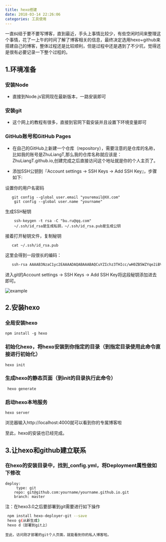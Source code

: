 ```yaml
---
title: hexo搭建
date: 2018-03-14 22:26:06
categories: 工具使用
---
```


一直纠结于要不要写博客，直到最近，手头上事情比较少，有些空闲时间来整理这个事情，花了一上午的时间了解了博客相关的信息，最终决定选用hexo+github来搭建自己的博客，整体过程还是比较顺利，但是过程中还是遇到了不少坑，觉得还是很有必要记录一下整个过程的。

## 1.环境准备
###  安装Node
  * 直接到Node.js官网现在最新版本，一路安装即可
  
### 安装git
  * 这个网上的教程有很多，直接到官网下载安装并且设置下环境变量即可
  
### GitHub账号和GitHub Pages
  * 在自己的GitHub上新建一个仓库（repository），需要注意的是仓库的名称，比如我的账号是ZhuLiangT,那么我的仓库名称就应该是：ZhuLiangT.github.io,创建完成之后直接访问这个地址就是你的个人主页了。
  
  * 添加SSH公钥到『Account settings -> SSH Keys -> Add SSH Key』，步骤如下:
  
设置你的用户名密码
     
 	
 	   git config --global user.email "youremail@XX.com"                   
		git config --global user.name "yourname"
	 
 
 生成SSH秘钥
 <!--more-->	  
	
		ssh-keygen -t rsa -C "bu.ru@qq.com"
		~/.ssh/id_rsa是生成私钥，~/.ssh/id_rsa.pub是生成公钥

接着打开秘钥文件，复制秘钥


   	   cat ~/.ssh/id_rsa.pub


这里会得到一段很长的编码：

``` bash
   ssh-rsa AAAAB3NzaC1yc2EAAAADAQABAAABAQCuYZIchz3THIcc/wH0ZB5WZYqe2iBVUNqSzfrgxBvJCZkFHWiUZhA/4omNud/27PVT/FADV9qSvrX7ifP05Cbl6mhE4uJjxOQRNoPdQQcsTEFh5vDvOeiJOT1CoFb9WLGg49Xml4yJmFJqv/Kz5hCe7LEWRYJH6tmaVG0qi9nwAZmjfTQpSWu07eAKB9wAbK6stCdnd5JvMq7IsNNylbwDlXf0RQA4RpppO+14oNBqivhi5ftBPjP15+aWKpnXUxkGMVAefKTvwsyw1T0H2sj+ILVFM4d5xpxu3jPHebqh363OwPPLMsoUy9VhQ3YDtMxt4vyOxvpJ9ekMGlDn/9ut youremail@XX.com
```
进入git的Account settings -> SSH Keys -> Add SSH Key将这段秘钥添加进去即可。
	   	  
![example](http://otdc3q7z7.bkt.clouddn.com/BA408E6C-C356-4D7E-8EF7-D2B7873C9797.png)

## 2.安装hexo

### 全局安装hexo
 

  	npm install -g hexo

 	
### 初始化hexo，将hexo安装到你指定的目录（到指定目录使用此命令直接进行初始化）
 
    hexo init

### 生成hexo的静态页面（到init的目录执行此命令）

  	 hexo generate


### 启动hexo本地服务

	hexo server

   浏览器输入http://localhost:4000就可以看到你的专属博客啦
       
  至此，hexo的安装也已经完成。

## 3.让hexo和github建立联系

### 在hexo的安装目录中，找到_config.yml，将Deployment属性做如下修改 

    deploy:
	     type: git
        repo: git@github.com:yourname/yourname.github.io.git
        branch: master 

  	
 注：在hexo3.0之后要部署到git需要进行如下操作
   
 ``` bash
  npm install hexo-deployer-git --save 
  hexo g(从新生成)
  hexo d（部署到git上）
 ```
   	 
   	至此，访问刚才部署的git个人页面，就能看到你的私人博客啦。